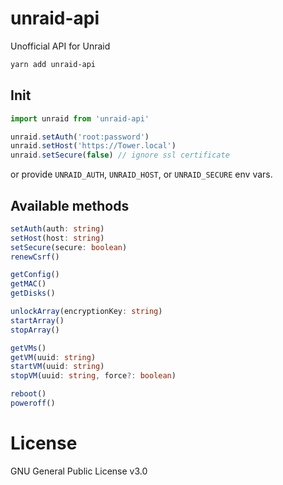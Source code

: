 # unraid-api

Unofficial API for Unraid

```bash
yarn add unraid-api
```

## Init

```ts
import unraid from 'unraid-api'

unraid.setAuth('root:password')
unraid.setHost('https://Tower.local')
unraid.setSecure(false) // ignore ssl certificate
```

or provide `UNRAID_AUTH`, `UNRAID_HOST`, or `UNRAID_SECURE` env vars.

## Available methods

```ts
setAuth(auth: string)
setHost(host: string)
setSecure(secure: boolean)
renewCsrf()

getConfig()
getMAC()
getDisks()

unlockArray(encryptionKey: string)
startArray()
stopArray()

getVMs()
getVM(uuid: string)
startVM(uuid: string)
stopVM(uuid: string, force?: boolean)

reboot()
poweroff()
```

# License

GNU General Public License v3.0
